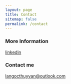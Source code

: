 ```yaml
---
layout: page
title: Contact
sitemap: false
permalink: /contact
---
```


### More Information

[linkedin](https://www.linkedin.com/in/thuy-van-la-ngoc/)

### Contact me

[langocthuyvan@outlook.com](mailto:langocthuyvan@outlook.com)
